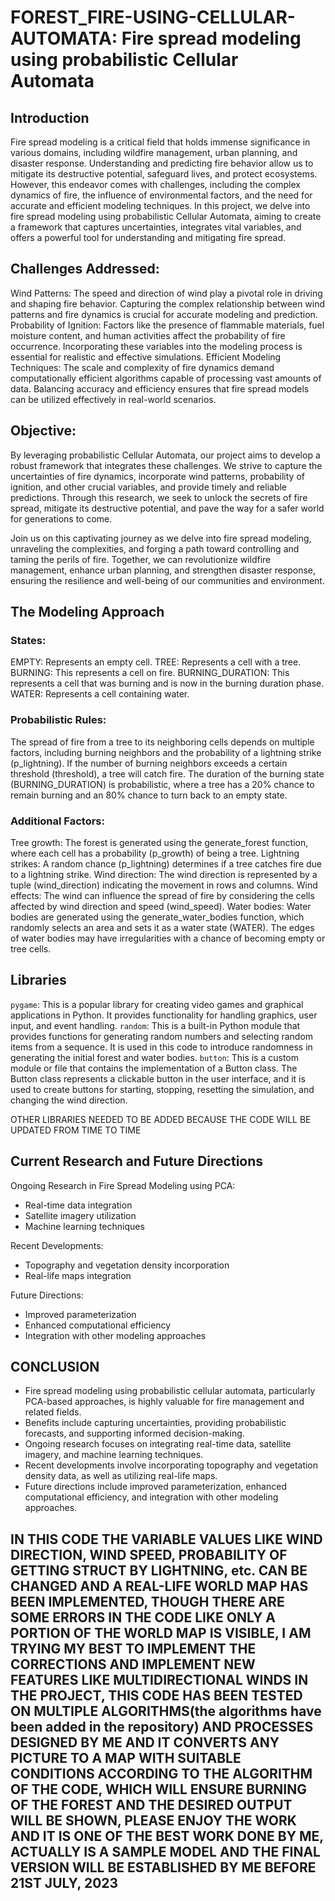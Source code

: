 # FOREST_FIRE-USING-CELLULAR-AUTOMATA: Fire spread modeling using probabilistic Cellular Automata
## Introduction
Fire spread modeling is a critical field that holds immense significance in various domains, including wildfire management, urban planning, and disaster response. Understanding and predicting fire behavior allow us to mitigate its destructive potential, safeguard lives, and protect ecosystems. However, this endeavor comes with challenges, including the complex dynamics of fire, the influence of environmental factors, and the need for accurate and efficient modeling techniques. In this project, we delve into fire spread modeling using probabilistic Cellular Automata, aiming to create a framework that captures uncertainties, integrates vital variables, and offers a powerful tool for understanding and mitigating fire spread.

## Challenges Addressed:

Wind Patterns: The speed and direction of wind play a pivotal role in driving and shaping fire behavior. Capturing the complex relationship between wind patterns and fire dynamics is crucial for accurate modeling and prediction.
Probability of Ignition: Factors like the presence of flammable materials, fuel moisture content, and human activities affect the probability of fire occurrence. Incorporating these variables into the modeling process is essential for realistic and effective simulations.
Efficient Modeling Techniques: The scale and complexity of fire dynamics demand computationally efficient algorithms capable of processing vast amounts of data. Balancing accuracy and efficiency ensures that fire spread models can be utilized effectively in real-world scenarios.

## Objective:
By leveraging probabilistic Cellular Automata, our project aims to develop a robust framework that integrates these challenges.
 We strive to capture the uncertainties of fire dynamics, incorporate wind patterns, probability of ignition, and other crucial variables, and provide timely and reliable predictions.
 Through this research, we seek to unlock the secrets of fire spread, mitigate its destructive potential, and pave the way for a safer world for generations to come.

Join us on this captivating journey as we delve into fire spread modeling, unraveling the complexities, and forging a path toward controlling and taming the perils of fire. Together, we can revolutionize wildfire management, enhance urban planning, and strengthen disaster response, ensuring the resilience and well-being of our communities and environment.

## The Modeling Approach
### States:
EMPTY: Represents an empty cell.
TREE: Represents a cell with a tree.
BURNING: This represents a cell on fire.
BURNING_DURATION: This represents a cell that was burning and is now in the burning duration phase.
WATER: Represents a cell containing water.

### Probabilistic Rules:
The spread of fire from a tree to its neighboring cells depends on multiple factors, including burning neighbors and the probability of a lightning strike (p_lightning).
If the number of burning neighbors exceeds a certain threshold (threshold), a tree will catch fire.
The duration of the burning state (BURNING_DURATION) is probabilistic, where a tree has a 20% chance to remain burning and an 80% chance to turn back to an empty state.

### Additional Factors:
Tree growth: The forest is generated using the generate_forest function, where each cell has a probability (p_growth) of being a tree.
Lightning strikes: A random chance (p_lightning) determines if a tree catches fire due to a lightning strike.
Wind direction: The wind direction is represented by a tuple (wind_direction) indicating the movement in rows and columns.
Wind effects: The wind can influence the spread of fire by considering the cells affected by wind direction and speed (wind_speed).
Water bodies: Water bodies are generated using the generate_water_bodies function, which randomly selects an area and sets it as a water state (WATER). The edges of water bodies may have irregularities with a chance of becoming empty or tree cells.

## Libraries
`pygame`: This is a popular library for creating video games and graphical applications in Python. It provides functionality for handling graphics, user input, and event handling.
`random`: This is a built-in Python module that provides functions for generating random numbers and selecting random items from a sequence. It is used in this code to introduce randomness in generating the initial forest and water bodies.
`button`: This is a custom module or file that contains the implementation of a Button class. The Button class represents a clickable button in the user interface, and it is used to create buttons for starting, stopping, resetting the simulation, and changing the wind direction.

OTHER LIBRARIES NEEDED TO BE ADDED BECAUSE THE CODE WILL BE UPDATED FROM TIME TO TIME

## Current Research and Future Directions
Ongoing Research in Fire Spread Modeling using PCA:
- Real-time data integration
- Satellite imagery utilization
- Machine learning techniques

Recent Developments:
- Topography and vegetation density incorporation
- Real-life maps integration

Future Directions:
- Improved parameterization
- Enhanced computational efficiency
- Integration with other modeling approaches

## CONCLUSION
- Fire spread modeling using probabilistic cellular automata, particularly PCA-based approaches, is highly valuable for fire management and related fields.
- Benefits include capturing uncertainties, providing probabilistic forecasts, and supporting informed decision-making.
- Ongoing research focuses on integrating real-time data, satellite imagery, and machine learning techniques.
- Recent developments involve incorporating topography and vegetation density data, as well as utilizing real-life maps.
- Future directions include improved parameterization, enhanced computational efficiency, and integration with other modeling approaches.



## IN THIS CODE THE VARIABLE VALUES LIKE WIND DIRECTION, WIND SPEED, PROBABILITY OF GETTING STRUCT BY LIGHTNING, etc. CAN BE CHANGED AND A REAL-LIFE WORLD MAP HAS BEEN IMPLEMENTED, THOUGH THERE ARE SOME ERRORS IN THE CODE LIKE ONLY A PORTION OF THE WORLD MAP IS VISIBLE, I AM TRYING MY BEST TO IMPLEMENT THE CORRECTIONS AND IMPLEMENT NEW FEATURES LIKE MULTIDIRECTIONAL WINDS IN THE PROJECT, THIS CODE HAS BEEN TESTED ON MULTIPLE ALGORITHMS(the algorithms have been added in the repository) AND PROCESSES DESIGNED BY ME AND IT CONVERTS ANY PICTURE TO A MAP WITH SUITABLE CONDITIONS ACCORDING TO THE ALGORITHM OF THE CODE, WHICH WILL ENSURE BURNING OF THE FOREST AND THE DESIRED OUTPUT WILL BE SHOWN, PLEASE ENJOY THE WORK AND IT IS ONE OF THE BEST WORK DONE BY ME, ACTUALLY IS A SAMPLE MODEL AND THE FINAL VERSION WILL BE ESTABLISHED BY ME BEFORE 21ST JULY, 2023

























